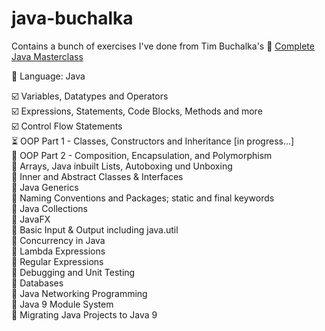 # java-buchalka
Contains a bunch of exercises I've done from Tim Buchalka's :link: [Complete Java Masterclass](https://www.udemy.com/java-the-complete-java-developer-course)  
 
:wrench: Language: Java

:ballot_box_with_check: Variables, Datatypes and Operators  
:ballot_box_with_check: Expressions, Statements, Code Blocks, Methods and more  
:ballot_box_with_check: Control Flow Statements  
:hourglass_flowing_sand: OOP Part 1 - Classes, Constructors and Inheritance [in progress...]  
:black_square_button: OOP Part 2 - Composition, Encapsulation, and Polymorphism  
:black_square_button: Arrays, Java inbuilt Lists, Autoboxing und Unboxing  
:black_square_button: Inner and Abstract Classes & Interfaces  
:black_square_button: Java Generics  
:black_square_button: Naming Conventions and Packages; static and final keywords  
:black_square_button: Java Collections  
:black_square_button: JavaFX  
:black_square_button: Basic Input & Output including java.util  
:black_square_button: Concurrency in Java  
:black_square_button: Lambda Expressions  
:black_square_button: Regular Expressions  
:black_square_button: Debugging and Unit Testing  
:black_square_button: Databases  
:black_square_button: Java Networking Programming  
:black_square_button: Java 9 Module System  
:black_square_button: Migrating Java Projects to Java 9
